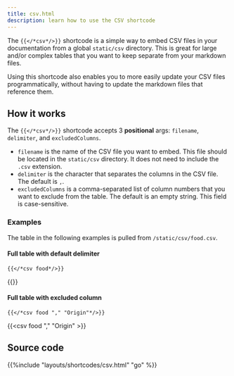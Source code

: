 ```yaml
---
title: csv.html
description: learn how to use the CSV shortcode
---
```


The `{{</*csv*/>}}` shortcode is a simple way to embed CSV files in your documentation from a global `static/csv` directory. This is great for large and/or complex tables that you want to keep separate from your markdown files.

Using this shortcode also enables you to more easily update your CSV files programmatically, without having to update the markdown files that reference them.

## How it works

The `{{</*csv*/>}}` shortcode accepts 3 **positional** args: `filename`, `delimiter`, and `excludedColumns`.

- `filename` is the name of the CSV file you want to embed. This file should be located in the `static/csv` directory. It does not need to include the `.csv` extension.
- `delimiter` is the character that separates the columns in the CSV file. The default is `,`.
- `excludedColumns` is a comma-separated list of column numbers that you want to exclude from the table. The default is an empty string. This field is case-sensitive.


### Examples 

The table in the following examples is pulled from `/static/csv/food.csv`.

#### Full table with default delimiter

`{{</*csv food*/>}}`

{{<csv food >}}

#### Full table with excluded column

`{{</*csv food "," "Origin"*/>}}`

{{<csv food "," "Origin" >}}

## Source code 

{{%include "layouts/shortcodes/csv.html" "go" %}}